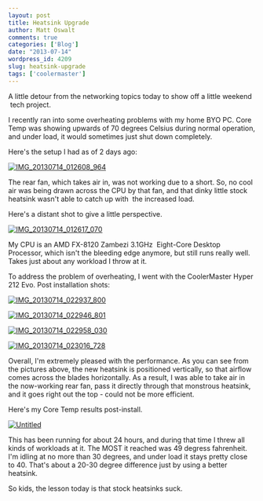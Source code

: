 ```yaml
---
layout: post
title: Heatsink Upgrade
author: Matt Oswalt
comments: true
categories: ['Blog']
date: "2013-07-14"
wordpress_id: 4209
slug: heatsink-upgrade
tags: ['coolermaster']
---
```



A little detour from the networking topics today to show off a little weekend  tech project.

I recently ran into some overheating problems with my home BYO PC. Core Temp was showing upwards of 70 degrees Celsius during normal operation, and under load, it would sometimes just shut down completely.

Here's the setup I had as of 2 days ago:

[![IMG_20130714_012608_964](/assets/2013/07/IMG_20130714_012608_964.jpg)](/assets/2013/07/IMG_20130714_012608_964.jpg)

The rear fan, which takes air in, was not working due to a short. So, no cool air was being drawn across the CPU by that fan, and that dinky little stock heatsink wasn't able to catch up with  the increased load.

Here's a distant shot to give a little perspective.

[![IMG_20130714_012617_070](/assets/2013/07/IMG_20130714_012617_070.jpg)](/assets/2013/07/IMG_20130714_012617_070.jpg)

My CPU is an AMD FX-8120 Zambezi 3.1GHz  Eight-Core Desktop Processor, which isn't the bleeding edge anymore, but still runs really well. Takes just about any workload I throw at it.

To address the problem of overheating, I went with the CoolerMaster Hyper 212 Evo. Post installation shots:

[![IMG_20130714_022937_800](/assets/2013/07/IMG_20130714_022937_800.jpg)](/assets/2013/07/IMG_20130714_022937_800.jpg)

[![IMG_20130714_022946_801](/assets/2013/07/IMG_20130714_022946_801.jpg)](/assets/2013/07/IMG_20130714_022946_801.jpg)

[![IMG_20130714_022958_030](/assets/2013/07/IMG_20130714_022958_030.jpg)](/assets/2013/07/IMG_20130714_022958_030.jpg)

[![IMG_20130714_023016_728](/assets/2013/07/IMG_20130714_023016_728.jpg)](/assets/2013/07/IMG_20130714_023016_728.jpg)

Overall, I'm extremely pleased with the performance. As you can see from the pictures above, the new heatsink is positioned vertically, so that airflow comes across the blades horizontally. As a result, I was able to take air in the now-working rear fan, pass it directly through that monstrous heatsink, and it goes right out the top - could not be more efficient.

Here's my Core Temp results post-install.

[![Untitled](/assets/2013/07/Untitled.png)](/assets/2013/07/Untitled.png)

This has been running for about 24 hours, and during that time I threw all kinds of workloads at it. The MOST it reached was 49 degress fahrenheit. I'm idling at no more than 30 degrees, and under load it stays pretty close to 40. That's about a 20-30 degree difference just by using a better heatsink.

So kids, the lesson today is that stock heatsinks suck.
